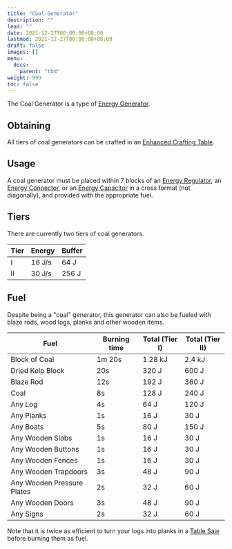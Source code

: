 ```yaml
---
title: "Coal-Generator"
description: ""
lead: ""
date: 2021-12-27T00:00:00+08:00
lastmod: 2021-12-27T00:00:00+08:00
draft: false
images: []
menu: 
  docs:
    parent: "tbd"
weight: 999
toc: false
---
```


The Coal Generator is a type of [Energy Generator](/docs/slimefun/electric-machines#energy-generation).

## Obtaining

All tiers of coal generators can be crafted in an [Enhanced Crafting Table](/docs/slimefun/enhanced-crafting-table).

## Usage

A coal generator must be placed within 7 blocks of an [Energy Regulator](/docs/slimefun/energy-regulator), an [Energy Connector](/docs/slimefun/energy-connector), or an [Energy Capacitor](/docs/slimefun/energy-capacitors) in a cross format (not diagonally), and provided with the appropriate fuel.  

## Tiers

There are currently two tiers of coal generators.

| Tier | Energy | Buffer |
| ---- | ------ | ------ |
| I    | 16 J/s | 64 J   |
| II   | 30 J/s | 256 J  |

## Fuel

Despite being a "coal" generator, this generator can also be fueled with blaze rods, wood logs, planks and other wooden items.

| Fuel                       | Burning time | Total (Tier I) | Total (Tier II) |
| -------------------------- | ------------ | -------------- | --------------- |
| Block of Coal              | 1m 20s       | 1.28 kJ        | 2.4 kJ          |
| Dried Kelp Block           | 20s          | 320 J          | 600 J           |
| Blaze Rod                  | 12s          | 192 J          | 360 J           |
| Coal                       | 8s           | 128 J          | 240 J           |
| Any Log                    | 4s           | 64 J           | 120 J           |
| Any Planks                 | 1s           | 16 J           | 30 J            |
| Any Boats                  | 5s           | 80 J           | 150 J           |
| Any Wooden Slabs           | 1s           | 16 J           | 30 J            |
| Any Wooden Buttons         | 1s           | 16 J           | 30 J            |
| Any Wooden Fences          | 1s           | 16 J           | 30 J            |
| Any Wooden Trapdoors       | 3s           | 48 J           | 90 J            |
| Any Wooden Pressure Plates | 2s           | 32 J           | 60 J            |
| Any Wooden Doors           | 3s           | 48 J           | 90 J            |
| Any Signs                  | 2s           | 32 J           | 60 J            |

Note that it is twice as efficient to turn your logs into planks in a [Table Saw](/docs/slimefun/table-saw) before burning them as fuel.
